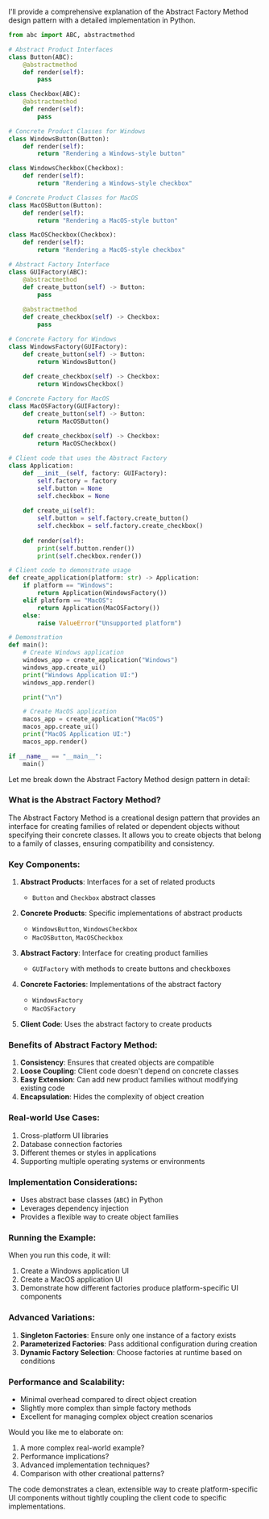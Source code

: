 I'll provide a comprehensive explanation of the Abstract Factory Method design pattern with a detailed implementation in Python.

```python
from abc import ABC, abstractmethod

# Abstract Product Interfaces
class Button(ABC):
    @abstractmethod
    def render(self):
        pass

class Checkbox(ABC):
    @abstractmethod
    def render(self):
        pass

# Concrete Product Classes for Windows
class WindowsButton(Button):
    def render(self):
        return "Rendering a Windows-style button"

class WindowsCheckbox(Checkbox):
    def render(self):
        return "Rendering a Windows-style checkbox"

# Concrete Product Classes for MacOS
class MacOSButton(Button):
    def render(self):
        return "Rendering a MacOS-style button"

class MacOSCheckbox(Checkbox):
    def render(self):
        return "Rendering a MacOS-style checkbox"

# Abstract Factory Interface
class GUIFactory(ABC):
    @abstractmethod
    def create_button(self) -> Button:
        pass
    
    @abstractmethod
    def create_checkbox(self) -> Checkbox:
        pass

# Concrete Factory for Windows
class WindowsFactory(GUIFactory):
    def create_button(self) -> Button:
        return WindowsButton()
    
    def create_checkbox(self) -> Checkbox:
        return WindowsCheckbox()

# Concrete Factory for MacOS
class MacOSFactory(GUIFactory):
    def create_button(self) -> Button:
        return MacOSButton()
    
    def create_checkbox(self) -> Checkbox:
        return MacOSCheckbox()

# Client code that uses the Abstract Factory
class Application:
    def __init__(self, factory: GUIFactory):
        self.factory = factory
        self.button = None
        self.checkbox = None
    
    def create_ui(self):
        self.button = self.factory.create_button()
        self.checkbox = self.factory.create_checkbox()
    
    def render(self):
        print(self.button.render())
        print(self.checkbox.render())

# Client code to demonstrate usage
def create_application(platform: str) -> Application:
    if platform == "Windows":
        return Application(WindowsFactory())
    elif platform == "MacOS":
        return Application(MacOSFactory())
    else:
        raise ValueError("Unsupported platform")

# Demonstration
def main():
    # Create Windows application
    windows_app = create_application("Windows")
    windows_app.create_ui()
    print("Windows Application UI:")
    windows_app.render()

    print("\n")

    # Create MacOS application
    macos_app = create_application("MacOS")
    macos_app.create_ui()
    print("MacOS Application UI:")
    macos_app.render()

if __name__ == "__main__":
    main()

```

Let me break down the Abstract Factory Method design pattern in detail:

### What is the Abstract Factory Method?

The Abstract Factory Method is a creational design pattern that provides an interface for creating families of related or dependent objects without specifying their concrete classes. It allows you to create objects that belong to a family of classes, ensuring compatibility and consistency.

### Key Components:

1. **Abstract Products**: Interfaces for a set of related products
   - `Button` and `Checkbox` abstract classes

2. **Concrete Products**: Specific implementations of abstract products
   - `WindowsButton`, `WindowsCheckbox`
   - `MacOSButton`, `MacOSCheckbox`

3. **Abstract Factory**: Interface for creating product families
   - `GUIFactory` with methods to create buttons and checkboxes

4. **Concrete Factories**: Implementations of the abstract factory
   - `WindowsFactory`
   - `MacOSFactory`

5. **Client Code**: Uses the abstract factory to create products

### Benefits of Abstract Factory Method:

1. **Consistency**: Ensures that created objects are compatible
2. **Loose Coupling**: Client code doesn't depend on concrete classes
3. **Easy Extension**: Can add new product families without modifying existing code
4. **Encapsulation**: Hides the complexity of object creation

### Real-world Use Cases:

1. Cross-platform UI libraries
2. Database connection factories
3. Different themes or styles in applications
4. Supporting multiple operating systems or environments

### Implementation Considerations:

- Uses abstract base classes (`ABC`) in Python
- Leverages dependency injection
- Provides a flexible way to create object families

### Running the Example:

When you run this code, it will:
1. Create a Windows application UI
2. Create a MacOS application UI
3. Demonstrate how different factories produce platform-specific UI components

### Advanced Variations:

1. **Singleton Factories**: Ensure only one instance of a factory exists
2. **Parameterized Factories**: Pass additional configuration during creation
3. **Dynamic Factory Selection**: Choose factories at runtime based on conditions

### Performance and Scalability:

- Minimal overhead compared to direct object creation
- Slightly more complex than simple factory methods
- Excellent for managing complex object creation scenarios

Would you like me to elaborate on:
1. A more complex real-world example?
2. Performance implications?
3. Advanced implementation techniques?
4. Comparison with other creational patterns?

The code demonstrates a clean, extensible way to create platform-specific UI components without tightly coupling the client code to specific implementations.